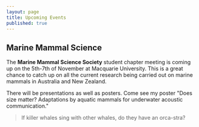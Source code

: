 ```yaml
---
layout: page
title: Upcoming Events
published: true
---
```


<p>
<span style="background-color:#ffff00:">

## Marine Mammal Science

The **Marine Mammal Science Society** student chapter meeting is coming up on the 5th-7th of November at Macquarie University. This is a great chance to catch up on all the current research being carried out on marine mammals in Australia and New Zealand.

There will be presentations as well as posters. Come see my poster "Does size matter? Adaptations by aquatic mammals for underwater acoustic communication."

> If killer whales sing with other whales, do they have an orca-stra?

</span>
</p>
